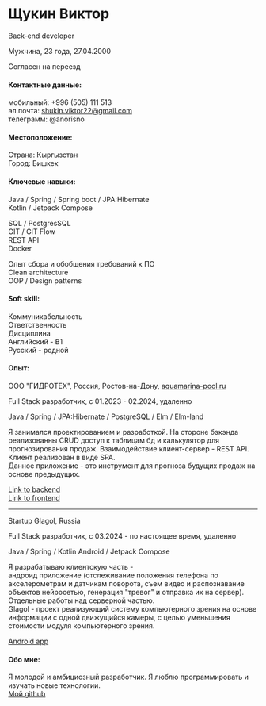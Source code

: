 # Щукин Виктор

Back-еnd developer

Мужчина, 23 года, 27.04.2000

Cогласен на переезд

#### Контактные данные:

мобильный: +996 (505) 111 513  
эл.почта: shukin.viktor22@gmail.com  
телеграмм: @anorisno

#### Местоположение:

Страна: Кыргызстан  
Город: Бишкек

#### Ключевые навыки:

Java / Spring / Spring boot / JPA:Hibernate  
Kotlin / Jetpack Compose

SQL / PostgresSQL  
GIT / GIT Flow  
REST API  
Docker

Опыт сбора и обобщения требований к ПО  
Clean architecture  
OOP / Design patterns

#### Soft skill:

Коммуникабельность  
Ответственность  
Дисциплина  
Английский - B1  
Русский - родной

#### Опыт:

ООО "ГИДРОТЕХ", Россия,
Ростов-на-Дону, [aquamarina-pool.ru](https://aquamarina-pool.ru/)

Full Stack разработчик, с 01.2023 - 02.2024, удаленно

Java / Spring / JPA:Hibernate / PostgreSQL / Elm / Elm-land  

Я занимался проектированием и разработкой.
На стороне бэкэнда реализованны CRUD доступ
к таблицам бд и калькулятор для прогнозирования
продаж. Взаимодействие клиент-сервер - REST API. Клиент
реализован в виде SPA.  
Данное приложение - это инструмент
для прогноза будущих продаж на основе предыдущих.


[Link to backend](https://github.com/ViktorShchukin/saleAdviser/tree/main)  
[Link to frontend](https://github.com/ViktorShchukin/elmClientForSailAdviser)

-----------------------------------

Startup Glagol, Russia

Full Stack разработчик, с 03.2024 - по настоящее время, удаленно

Java / Spring / Kotlin Android / Jetpack Compose

Я разрабатываю клиентскую часть -  
андроид приложение (отслеживание положения телефона по
акселерометрам и датчикам поворота, съем видео и 
распознавание объектов нейросетью, генерация "тревог" и 
отправка их на сервер). Отдельные работы над серверной частью.  
Glagol - проект реализующий систему компьютерного 
зрения на основе информации с одной движущийся камеры, с целью
уменьшения стоимости модуля компьютерного зрения.

[Android app](https://github.com/ViktorShchukin/LocationTracker/tree/main)

#### Обо мне:

Я молодой и амбициозный разработчик. 
Я люблю программировать и изучать новые технологии.  
[Мой github](https://github.com/ViktorShchukin)